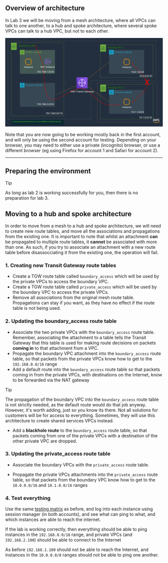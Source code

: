 ## Overview of architecture

In Lab 3 we will be moving from a mesh architecture, where all VPCs can talk to one another, to a hub and spoke architecture, where several spoke VPCs can talk to a hub VPC, but not to each other.

![Lab3 Architecture](img/lab3.png)

Note that you are now going to be working mostly back in the first account, and will only be using the second account for testing. Depending on your browser, you may need to either use a private (incognito) browser, or use a different browser (eg using Firefox for account 1 and Safari for account 2).

---

## Preparing the environment

> [!TIP]
> As long as lab 2 is working successfully for you, then there is no preparation for lab 3.

## Moving to a hub and spoke architecture

In order to move from a mesh to a hub and spoke architecture, we will need to create new route tables, and move all the associations and propagations from the existing one. It is important to note that whilst an attachment **can** be propagated to multiple route tables, it **cannot** be associated with more than one. As such, if you try to associate an attachment with a new route table before disassocciating it from the existing one, the operation will fail.

### 1. Creating new Transit Gateway route tables

* Create a TGW route table called `boundary_access` which will be used by the private VPCs to access the boundary VPC.
* Create a TGW route table called `private_access` which will be used by the boundary VPC to access the private VPCs.
* Remove all associations from the original mesh route table. Propagations can stay if you want, as they have no effect if the route table is not being used.

### 2. Updating the boundary_access route table

* Associate the two private VPCs with the `boundary_access` route table. Remember, associating the attachment to a table tells the Transit Gateway that this table is used for making route decisions on packets **coming in** to that attachment from a VPC.
* Propagate the boundary VPC attachment into the `boundary_access` route table, so that packets from the private VPCs know how to get to the `192.168.0.0/16` range
* Add a default route into the `boundary_access` route table so that packets coming in from the private VPCs, with destinations on the Internet, know to be forwarded via the NAT gateway

> [!TIP]
> The propagation of the boundary VPC into the `boundary_access` route table is not strictly needed, as the default route would do that job anyway. However, it's worth adding, just so you know its there. Not all solutions for customers will be for access to everything. Sometimes, they will use this architecture to create shared services VPCs instead.

* Add a **blackhole route** to the `boundary_access` route table, so that packets coming from one of the private VPCs with a destination of the other private VPC are dropped.

### 3. Updating the private_access route table

* Associate the boundary VPCs with the `private_access` route table. 

* Propagate the private VPCs attachments into the `private_access` route table, so that packets from the boundary VPC know how to get to the `10.0.0.0/16` and `10.1.0.0/16` ranges

### 4. Test everything

Use the same [testing matrix](https://www.networking-workshop.com/#/testingmatrix) as before, and log into each instance using session manager (in both accounts), and see what can ping to what, and which instances are able to reach the internet.

If the lab is working correctly, then everything should be able to ping instances in the `192.168.0.0/16` range, and private VPCs (and `192.168.2.100`) should be able to connect to the Internet

As before `192.168.1.100` should not be able to reach the Internet, and instances in the `10.0.0.0/8` ranges should not be able to ping one another.

